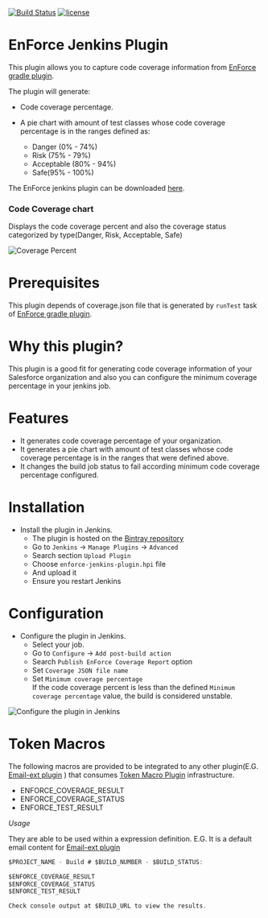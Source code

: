 [![Build Status](https://travis-ci.org/rodrigouz/enforce-jenkins-plugin.svg?branch=master)](https://travis-ci.org/rodrigouz/enforce-jenkins-plugin) [![license](http://img.shields.io/badge/license-MIT-brightgreen.svg?style=flat)](https://github.com/fundacionjala/enforce-jenkins-plugin/blob/master/LICENSE)

# EnForce Jenkins Plugin

This plugin allows you to capture code coverage information from [EnForce gradle plugin](https://github.com/fundacionjala/enforce-gradle-plugin).

The plugin will generate:

* Code coverage percentage.

* A pie chart with amount of test classes whose code coverage percentage is in the ranges defined as: 

  * Danger (0% - 74%)
  * Risk (75% - 79%)
  * Acceptable (80% - 94%)
  * Safe(95% - 100%)

The EnForce jenkins plugin can be downloaded [here](https://bintray.com/artifact/download/fundacionjala/enforce/org/fundacionjala/gradle/plugins/enforce/enforce-gradle-plugin/1.0.5/enforce-jenkins-plugin.hpi).

### Code Coverage chart
Displays the code coverage percent and also the coverage status categorized by type(Danger, Risk, Acceptable, Safe)

![Coverage Percent](https://cloud.githubusercontent.com/assets/8682892/9667401/87c2c2f2-5249-11e5-928c-4cb5e922ca10.png)

# Prerequisites

This plugin depends of coverage.json file that is generated by ``` runTest ``` task of [EnForce gradle plugin](https://github.com/fundacionjala/enforce-gradle-plugin).

# Why this plugin?

This plugin is a good fit for generating code coverage information of your Salesforce organization and also you can configure the minimum coverage percentage in your jenkins job.

# Features

* It generates code coverage percentage of your organization.
* It generates a pie chart with amount of test classes whose code coverage percentage is in the ranges that were defined above.
* It changes the build job status to fail according minimum code coverage percentage configured.

# Installation

* Install the plugin in Jenkins.
    * The plugin is hosted on the [Bintray repository](https://bintray.com/artifact/download/fundacionjala/enforce/org/fundacionjala/gradle/plugins/enforce/enforce-gradle-plugin/1.0.5/enforce-jenkins-plugin.hpi)
    * Go to ``Jenkins`` -> ``Manage Plugins`` -> ``Advanced``
    * Search section ``Upload Plugin``
    * Choose ``enforce-jenkins-plugin.hpi`` file   
    * And upload it
    * Ensure you restart Jenkins


# Configuration

* Configure the plugin in Jenkins.
    * Select your job.
    * Go to ``Configure`` -> ``Add post-build action``
    * Search ``Publish EnForce Coverage Report`` option
    * Set ``Coverage JSON file name``   
    * Set ``Minimum coverage percentage``  
  If the code coverage percent is less than the defined ``Minimum coverage percentage`` value, the build is considered unstable.

![Configure the plugin in Jenkins](https://cloud.githubusercontent.com/assets/8682892/9667667/21a97a4a-524b-11e5-9504-873cfc56733d.png)

# Token Macros

The following macros are provided to be integrated to any other plugin(E.G. [Email-ext plugin](https://wiki.jenkins-ci.org/display/JENKINS/Email-ext+plugin) )
that consumes [Token Macro Plugin](https://wiki.jenkins-ci.org/display/JENKINS/Token+Macro+Plugin) infrastructure.

- ENFORCE_COVERAGE_RESULT
- ENFORCE_COVERAGE_STATUS
- ENFORCE_TEST_RESULT

*Usage*

They are able to be used within a expression definition.
E.G. It is a default email content for [Email-ext plugin](https://wiki.jenkins-ci.org/display/JENKINS/Email-ext+plugin)

```java
$PROJECT_NAME - Build # $BUILD_NUMBER - $BUILD_STATUS:

$ENFORCE_COVERAGE_RESULT
$ENFORCE_COVERAGE_STATUS
$ENFORCE_TEST_RESULT

Check console output at $BUILD_URL to view the results.
```
